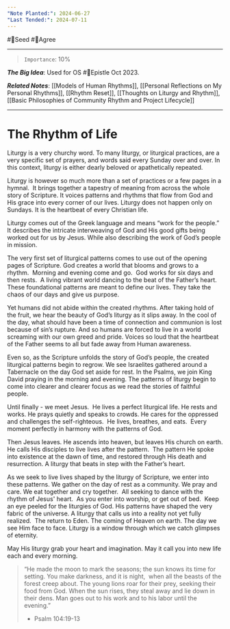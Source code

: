 ```yaml
---
"Note Planted:": 2024-06-27
"Last Tended:": 2024-07-11
---
```

#🌱Seed  #🙂Agree
****
> `Importance`: 10%
 
***The Big Idea***: Used for OS #📃Epistle Oct 2023.

***Related Notes***: [[Models of Human Rhythms]], [[Personal Reflections on My Personal Rhythms]], [[Rhythm Reset]], [[Thoughts on Liturgy and Rhythm]], [[Basic Philosophies of Community Rhythm and Project Lifecycle]]
****
# The Rhythm of Life 

Liturgy is a very churchy word. To many liturgy, or liturgical practices, are a very specific set of prayers, and words said every Sunday over and over. In this context, liturgy is either dearly beloved or apathetically repeated. 

Liturgy is however so much more than a set of practices or a few pages in a hymnal.  It brings together a tapestry of meaning from across the whole story of Scripture. It voices patterns and rhythms that flow from God and His grace into every corner of our lives. Liturgy does not happen only on Sundays. It is the heartbeat of every Christian life. 

Liturgy comes out of the Greek language and means “work for the people.”  It describes the intricate interweaving of God and His good gifts being worked out for us by Jesus. While also describing the work of God’s people in mission.  

The very first set of liturgical patterns comes to use out of the opening pages of Scripture. God creates a world that blooms and grows to a rhythm.  Morning and evening come and go.  God works for six days and then rests.  A living vibrant world dancing to the beat of the Father’s heart. These foundational patterns are meant to define our lives. They take the chaos of our days and give us purpose. 

Yet humans did not abide within the created rhythms. After taking hold of the fruit, we hear the beauty of God’s liturgy as it slips away. In the cool of the day, what should have been a time of connection and communion is lost because of sin’s rupture. And so humans are forced to live in a world screaming with our own greed and pride. Voices so loud that the heartbeat of the Father seems to all but fade away from Human awareness.  

Even so, as the Scripture unfolds the story of God’s people, the created liturgical patterns begin to regrow. We see Israelites gathered around a Tabernacle on the day God set aside for rest. In the Psalms, we join King David praying in the morning and evening. The patterns of liturgy begin to come into clearer and clearer focus as we read the stories of faithful people.  

Until finally - we meet Jesus.  He lives a perfect liturgical life. He rests and works. He prays quietly and speaks to crowds. He cares for the oppressed and challenges the self-righteous.  He lives, breathes, and eats.  Every moment perfectly in harmony with the patterns of God.  

Then Jesus leaves. He ascends into heaven, but leaves His church on earth. He calls His disciples to live lives after the pattern.  The pattern He spoke into existence at the dawn of time, and restored through His death and resurrection. A liturgy that beats in step with the Father’s heart. 

As we seek to live lives shaped by the liturgy of Scripture, we enter into these patterns. We gather on the day of rest as a community. We pray and care. We eat together and cry together.  All seeking to dance with the rhythm of Jesus' heart.  As you enter into worship, or get out of bed.  Keep an eye peeled for the liturgies of God. His patterns have shaped the very fabric of the universe. A liturgy that calls us into a reality not yet fully realized.  The return to Eden. The coming of Heaven on earth. The day we see Him face to face. Liturgy is a window through which we catch glimpses of eternity. 

May His liturgy grab your heart and imagination. May it call you into new life each and every morning.  

> “He made the moon to mark the seasons; the sun knows its time for setting.
> You make darkness, and it is night,  when all the beasts of the forest creep about.
> The young lions roar for their prey, seeking their food from God.
> When the sun rises, they steal away and lie down in their dens.
> Man goes out to his work and to his labor until the evening.” 
> - Psalm 104:19-13